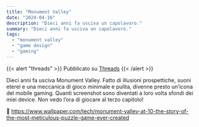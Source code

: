 ```yaml
---
title: "Monument Valley"
date: "2024-04-16"
description: "Dieci anni fa usciva un capolavoro."
summary: "Dieci anni fa usciva un capolavoro."
tags: 
  - "monument valley"
  - "game design"
  - "gaming"
---
```


{{< alert "threads" >}}
Pubblicato su [Threads](https://www.threads.net/@lucamondini/post/C51mno5M2MP?xmt=AQGzhgKJ-DJI0UQjt2FpAddi8BXwhRQrbRVF7A9MXnyS-A)
{{< /alert >}}

Dieci anni fa usciva Monument Valley. Fatto di illusioni prospettiche, suoni eterei e una meccanica di gioco minimale e pulita, divenne presto un’icona del mobile gaming. Quanti screenshot sono diventati a loro volta sfondi dei miei device. Non vedo l’ora di giocare al terzo capitolo!

🔗 https://www.wallpaper.com/tech/monument-valley-at-10-the-story-of-the-most-meticulous-puzzle-game-ever-created